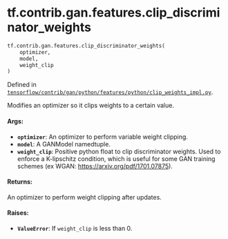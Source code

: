 <div itemscope itemtype="http://developers.google.com/ReferenceObject">
<meta itemprop="name" content="tf.contrib.gan.features.clip_discriminator_weights" />
<meta itemprop="path" content="Stable" />
</div>

# tf.contrib.gan.features.clip_discriminator_weights

``` python
tf.contrib.gan.features.clip_discriminator_weights(
    optimizer,
    model,
    weight_clip
)
```



Defined in [`tensorflow/contrib/gan/python/features/python/clip_weights_impl.py`](https://www.tensorflow.org/code/tensorflow/contrib/gan/python/features/python/clip_weights_impl.py).

Modifies an optimizer so it clips weights to a certain value.

#### Args:

* <b>`optimizer`</b>: An optimizer to perform variable weight clipping.
* <b>`model`</b>: A GANModel namedtuple.
* <b>`weight_clip`</b>: Positive python float to clip discriminator weights. Used to
    enforce a K-lipschitz condition, which is useful for some GAN training
    schemes (ex WGAN: https://arxiv.org/pdf/1701.07875).


#### Returns:

An optimizer to perform weight clipping after updates.


#### Raises:

* <b>`ValueError`</b>: If `weight_clip` is less than 0.